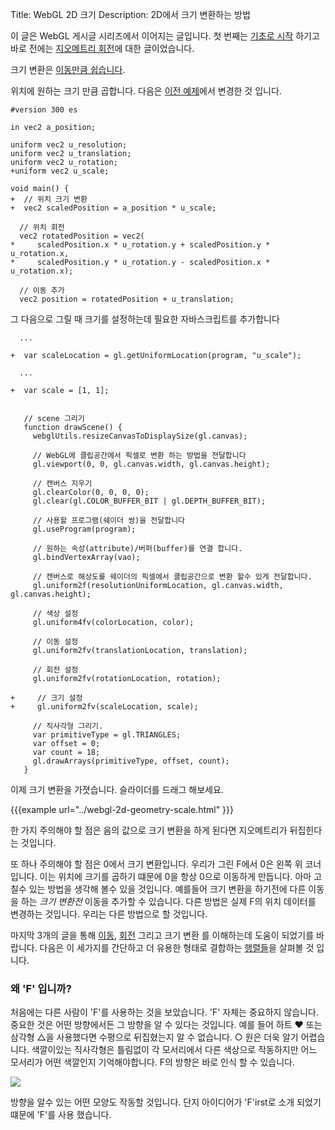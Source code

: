 ﻿Title: WebGL 2D 크기
Description: 2D에서 크기 변환하는 방법

이 글은 WebGL 게시글 시리즈에서 이어지는 글입니다. 첫 번째는 [기초로 시작](webgl-fundamentals.html) 하기고 바로 전에는 [지오메트리 회전](webgl-2d-rotation.html)에 대한 글이었습니다.

크기 변환은 [이동만큼 쉽습니다](webgl-2d-translation.html).

위치에 원하는 크기 만큼 곱합니다. 다음은 [이전 예제](webgl-2d-rotation.html)에서 변경한 것 입니다.

```
#version 300 es

in vec2 a_position;

uniform vec2 u_resolution;
uniform vec2 u_translation;
uniform vec2 u_rotation;
+uniform vec2 u_scale;

void main() {
+  // 위치 크기 변환
+  vec2 scaledPosition = a_position * u_scale;

  // 위치 회전
  vec2 rotatedPosition = vec2(
*     scaledPosition.x * u_rotation.y + scaledPosition.y * u_rotation.x,
*     scaledPosition.y * u_rotation.y - scaledPosition.x * u_rotation.x);

  // 이동 추가
  vec2 position = rotatedPosition + u_translation;
```

그 다음으로 그릴 때 크기를 설정하는데 필요한 자바스크립트를 추가합니다

```
  ...

+  var scaleLocation = gl.getUniformLocation(program, "u_scale");

  ...

+  var scale = [1, 1];


   // scene 그리기
   function drawScene() {
     webglUtils.resizeCanvasToDisplaySize(gl.canvas);

     // WebGL에 클립공간에서 픽셀로 변환 하는 방법을 전달합니다
     gl.viewport(0, 0, gl.canvas.width, gl.canvas.height);

     // 캔버스 지우기
     gl.clearColor(0, 0, 0, 0);
     gl.clear(gl.COLOR_BUFFER_BIT | gl.DEPTH_BUFFER_BIT);

     // 사용할 프로그램(쉐이더 쌍)을 전달합니다
     gl.useProgram(program);

     // 원하는 속성(attribute)/버퍼(buffer)를 연결 합니다.
     gl.bindVertexArray(vao);

     // 캔버스로 해상도를 쉐이더의 픽셀에서 클립공간으로 변환 할수 있게 전달합니다.
     gl.uniform2f(resolutionUniformLocation, gl.canvas.width, gl.canvas.height);

     // 색상 설정
     gl.uniform4fv(colorLocation, color);

     // 이동 설정
     gl.uniform2fv(translationLocation, translation);

     // 회전 설정
     gl.uniform2fv(rotationLocation, rotation);

+     // 크기 설정
+     gl.uniform2fv(scaleLocation, scale);

     // 직사각형 그리기.
     var primitiveType = gl.TRIANGLES;
     var offset = 0;
     var count = 18;
     gl.drawArrays(primitiveType, offset, count);
   }
```

이제 크기 변환을 가졋습니다. 슬라이더를 드래그 해보세요.

{{{example url="../webgl-2d-geometry-scale.html" }}}

한 가지 주의해야 할 점은 음의 값으로 크기 변환을 하게 된다면 지오메트리가 뒤집힌다는 것입니다.

또 하나 주의해야 할 점은 0에서 크기 변환입니다. 우리가 그린 F에서 0은 왼쪽 위 코너입니다. 이는 위치에 크기를 곱하기 떄문에 0을 항상 0으로 이동하게 만듭니다.
아마 고칠수 있는 방법을 생각해 볼수 있을 것입니다. 예를들어 크기 변환을 하기전에 다른 이동을 하는 *크기 변환전* 이동을 추가할 수 있습니다.
다른 방법은 실제 F의 위치 데이터를 변경하는 것입니다. 우리는 다른 방법으로 할 것입니다.

마지막 3개의 글을 통해 [이동](webgl-2d-translation.html), [회전](webgl-2d-rotation.html) 그리고 크기 변환 를 이해하는데 도움이 되었기를 바랍니다. 다음은 이 세가지를 간단하고 더 유용한 형태로 결합하는 [행렬들](webgl-2d-matrices.html)을 살펴볼 것 입니다.

<div class="webgl_bottombar">
<h3>왜 'F' 입니까?</h3>
<p>
처음에는 다른 사람이 'F'를 사용하는 것을 보았습니다. 'F' 자체는 중요하지 않습니다. 중요한 것은 어떤 방향에서든 그 방향을 알 수 있다는 것입니다. 예를 들어 하트 ❤ 또는 삼각형 △을 사용했다면 수평으로 뒤집혔는지 알 수 없습니다. ○ 원은 더욱 알기 어렵습니다. 색깔이있는 직사각형은 틀림없이 각 모서리에서 다른 색상으로 작동하지만 어느 모서리가 어떤 색깔인지 기억해야합니다. F의 방향은 바로 인식 할 수 있습니다.
</p>
<img src="../resources/f-orientation.svg" class="webgl_center"/>
<p>
방향을 알수 있는 어떤 모양도 작동할 것입니다. 단지 아이디어가 'F'irst로 소개 되었기 떄문에 'F'를 사용 했습니다.
</p>
</div>
